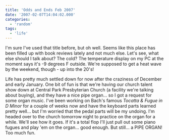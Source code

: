 ```yaml
---
title: 'Odds and Ends Feb 2007'
date: '2007-02-07T14:04:02.000'
categories:
  - 'random'
tags:
  - 'life'
---
```


I'm sure I've used that title before, but oh well. Seems like this place has been filled up with book reviews lately and not much else. Let's see, what else should I talk about? The cold? The temperature display on my PC at the moment says it's -9 degrees F outside. We're supposed to get a heat wave by the weekend, though - up into the 20's!

Life has pretty much settled down for now after the craziness of December and early January. One bit of fun is that we're having our church talent show down at Central Park Presbyterian Church (a facility we're talking about buying), and they have a nice pipe organ... so I got a request for some organ music. I've been working on Bach's famous _Tocatta & Fugue in D Minor_ for a couple of weeks now and have the keyboard parts learned pretty well... but I'm worried that the pedal parts will be my undoing. I'm headed over to the church tomorrow night to practice on the organ for a while. We'll see how it goes. If it's a total flop I'll just pull out some piano fugues and play 'em on the organ... good enough. But still... a PIPE ORGAN! Too much fun.
